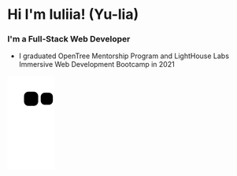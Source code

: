 

# Hi I'm Iuliia! (Yu-lia)

### I'm a Full-Stack Web Developer

- I graduated OpenTree Mentorship Program and LightHouse Labs Immersive Web Development Bootcamp in 2021

![snake gif](https://github.com/juliasut/juliasut/blob/output/github-contribution-grid-snake.svg)
